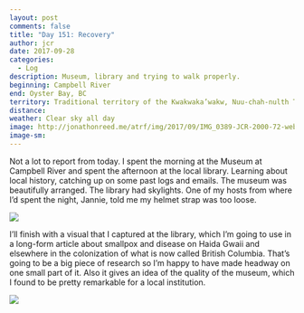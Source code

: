 ```yaml
---
layout: post
comments: false
title: "Day 151: Recovery"
author: jcr
date: 2017-09-28
categories:
  - Log
description: Museum, library and trying to walk properly.
beginning: Campbell River
end: Oyster Bay, BC
territory: Traditional territory of the Kwakwaka’wakw, Nuu-chah-nulth Tribal Council and K’ómoks
distance: 
weather: Clear sky all day
image: http://jonathonreed.me/atrf/img/2017/09/IMG_0389-JCR-2000-72-web.jpg
image-sm:
---
```


Not a lot to report from today. I spent the morning at the Museum at Campbell River and spent the afternoon at the local library. Learning about local history, catching up on some past logs and emails. The museum was beautifully arranged. The library had skylights. One of my hosts from where I’d spent the night, Jannie, told me my helmet strap was too loose. 

<img src="http://jonathonreed.me/atrf/img/2017/09/IMG_0381-JCR-2000-72-web.jpg">

I’ll finish with a visual that I captured at the library, which I’m going to use in a long-form article about smallpox and disease on Haida Gwaii and elsewhere in the colonization of what is now called British Columbia. That’s going to be a big piece of research so I’m happy to have made headway on one small part of it. Also it gives an idea of the quality of the museum, which I found to be pretty remarkable for a local institution.

<img src="http://jonathonreed.me/atrf/img/2017/09/museum-visual-600.gif">